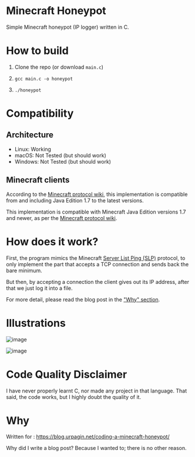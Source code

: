 # Minecraft Honeypot

Simple Minecraft honeypot (IP logger) written in C.

# How to build

1. Clone the repo (or download `main.c`)

2. `gcc main.c -o honeypot`

3. `./honeypot`


# Compatibility

## Architecture

- Linux: Working
- macOS: Not Tested (but should work)
- Windows: Not Tested (but should work)

## Minecraft clients

According to the [Minecraft protocol wiki](https://wiki.vg/Server_List_Ping), this implementation is compatible from and including Java Edition 1.7 to the latest versions.

This implementation is compatible with Minecraft Java Edition versions 1.7 and newer, as per the [Minecraft protocol wiki](https://wiki.vg/Server_List_Ping).

# How does it work?

First, the program mimics the Minecraft [Server List Ping (SLP)](https://wiki.vg/Server_List_Ping) protocol, to only implement the part that accepts a TCP connection and sends back the bare minimum.

But then, by accepting a connection the client gives out its IP address, after that we just log it into a file.

For more detail, please read the blog post in the ["Why" section](#why).

# Illustrations

![image](https://github.com/Urpagin/MinecraftHoneypot/assets/72459611/54924378-507e-4e4a-b1fa-f68598c2c0f2)

![image](https://github.com/Urpagin/MinecraftHoneypot/assets/72459611/0a5a6993-2d1d-4c07-85cf-4964f43631ed)

# Code Quality Disclaimer

I have never properly learnt C, nor made any project in that language. That said, the code works, but I highly doubt the quality of it.

# Why

Written for : https://blog.urpagin.net/coding-a-minecraft-honeypot/

Why did I write a blog post? Because I wanted to; there is no other reason.
